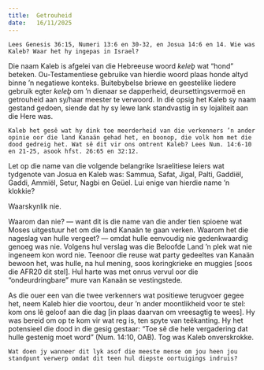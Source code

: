 ```yaml
---
title:  Getrouheid
date:   16/11/2025
---
```


`Lees Genesis 36:15, Numeri 13:6 en 30-32, en Josua 14:6 en 14. Wie was Kaleb? Waar het hy ingepas in Israel?`

Die naam Kaleb is afgelei van die Hebreeuse woord _keleḇ_ wat “hond” beteken. Ou-Testamentiese gebruike van hierdie woord plaas honde altyd binne ’n negatiewe konteks. Buitebybelse briewe en geestelike liedere gebruik egter _keleḇ_ om ’n dienaar se dapperheid, deursettingsvermoë en getrouheid aan sy/haar meester te verwoord. In dié opsig het Kaleb sy naam gestand gedoen, siende dat hy sy lewe lank standvastig in sy lojaliteit aan die Here was.

`Kaleb het gesê wat hy dink toe meerderheid van die verkenners ’n ander opinie oor die land Kanaän gehad het, en boonop, die volk hom met die dood gedreig het. Wat sê dit vir ons omtrent Kaleb? Lees Num. 14:6-10 en 21-25, asook hfst. 26:65 en 32:12.`

Let op die name van die volgende belangrike Israelitiese leiers wat tydgenote van Josua en Kaleb was: Sammua, Safat, Jigal, Palti, Gaddiël, Gaddi, Ammiël, Setur, Nagbi en Geüel. Lui enige van hierdie name ’n klokkie?

Waarskynlik nie.

Waarom dan nie? — want dit is die name van die ander tien spioene wat Moses uitgestuur het om die land Kanaän te gaan verken. Waarom het die nageslag van hulle vergeet? — omdat hulle eenvoudig nie gedenkwaardig genoeg was nie. Volgens hul verslag was die Beloofde Land ’n plek wat nie ingeneem kon word nie. Teenoor die reuse wat party gedeeltes van Kanaän bewoon het, was hulle, na hul mening, soos koringkrieke en muggies [soos die AFR20 dit stel]. Hul harte was met onrus vervul oor die “ondeurdringbare” mure van Kanaän se vestingstede.

As die ouer een van die twee verkenners wat positiewe terugvoer gegee het, neem Kaleb hier die voortou, deur ’n ander moontlikheid voor te stel: kom ons lê geloof aan die dag [in plaas daarvan om vreesagtig te wees]. Hy was bereid om op te kom vir wat reg is, ten spyte van teëkanting. Hy het potensieel die dood in die gesig gestaar: “Toe sê die hele vergadering dat hulle gestenig moet word” (Num. 14:10, OAB). Tog was Kaleb onverskrokke.

`Wat doen jy wanneer dit lyk asof die meeste mense om jou heen jou standpunt verwerp omdat dit teen hul diepste oortuigings indruis?`